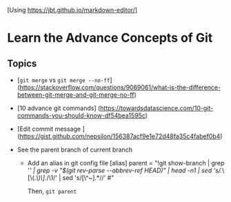 [Using https://jbt.github.io/markdown-editor/]

# Learn the Advance Concepts of Git

 Topics
-
* [`git merge` vs `git merge --no-ff`] (https://stackoverflow.com/questions/9069061/what-is-the-difference-between-git-merge-and-git-merge-no-ff)
* [10 advance git commands] (https://towardsdatascience.com/10-git-commands-you-should-know-df54bea1595c)

* [Edit commit message ] (https://gist.github.com/nepsilon/156387acf9e1e72d48fa35c4fabef0b4)

* See the parent branch of current branch
  - Add an alias in git config file
    [alias]
            parent = "!git show-branch | grep '*' | grep -v \"$(git rev-parse --abbrev-ref HEAD)\" | head -n1 | sed 's/.*\\[\\(.*\\)\\].*/\\1/' | sed 's/[\\^~].*//' #"
            
    Then, `git parent`
  
